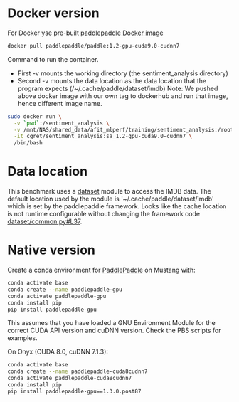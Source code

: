 # Docker version
For Docker yse pre-built [paddlepaddle Docker image](https://hub.docker.com/r/paddlepaddle/paddle)

```bash
docker pull paddlepaddle/paddle:1.2-gpu-cuda9.0-cudnn7
```
Command to run the container.
* First -v mounts the working directory (the sentiment_analysis directory)
* Second -v mounts the data location as the data location that the program expects (/~/.cache/paddle/dataset/imdb)
Note: We pushed above docker image with our own tag to dockerhub and run that image, hence different image name.

```bash
sudo docker run \
  -v `pwd`:/sentiment_analysis \
  -v /mnt/NAS/shared_data/afit_mlperf/training/sentiment_analysis:/root/.cache/paddle/dataset/imdb \
  -it cgret/sentiment_analysis:sa_1.2-gpu-cuda9.0-cudnn7 \
  /bin/bash
```

# Data location

This benchmark uses a [dataset](http://www.paddlepaddle.org/documentation/docs/en/develop/api/data/dataset.html) module
to access the IMDB data.  The default location used by the module is '~/.cache/paddle/dataset/imdb' which is set by the
paddlepaddle framework.  Looks like the cache location is not runtime configurable without changing the framework code [dataset/common.py#L37](https://github.com/PaddlePaddle/Paddle/blob/0abfbd1c41e6d558f76252854d4d78bef581b720/python/paddle/dataset/common.py#L37).


# Native version

Create a conda environment for [PaddlePaddle](https://github.com/PaddlePaddle/Paddle) on Mustang
 with:
```bash
conda activate base
conda create --name paddlepaddle-gpu
conda activate paddlepaddle-gpu
conda install pip
pip install paddlepaddle-gpu
```

This assumes that you have loaded a GNU Environment Module for the correct CUDA API version
and cuDNN version.  Check the PBS scripts for examples.


On Onyx (CUDA 8.0, cuDNN 7.1.3):
```bash
conda activate base
conda create --name paddlepaddle-cuda8cudnn7
conda activate paddlepaddle-cuda8cudnn7
conda install pip
pip install paddlepaddle-gpu==1.3.0.post87
```

